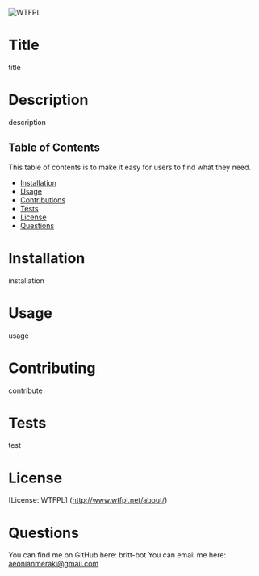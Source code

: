 ![WTFPL](https://img.shields.io/badge/License-WTFPL-brightgreen.svg)
# Title
title

# Description 
description

## Table of Contents 
This table of contents is to make it easy for users to find what they need.

* [Installation](#installation)
* [Usage](#usage)
* [Contributions](#contribution)
* [Tests](#test)
* [License](#license)
* [Questions](#questions)


# Installation 
installation
  
# Usage 
usage

# Contributing 
contribute

# Tests 
test
  
# License 
[License: WTFPL]
(http://www.wtfpl.net/about/)

# Questions
You can find me on GitHub here:
britt-bot
You can email me here:
aeonianmeraki@gmail.com
